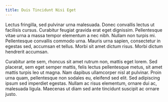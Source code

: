 ```yaml
---
title: Duis Tincidunt Nisi Eget
---
```


Lectus fringilla, sed pulvinar urna malesuada. Donec convallis lectus ut facilisis cursus. Curabitur feugiat gravida erat eget dignissim. Pellentesque vitae urna a massa tempor elementum a nec nibh. Nullam non turpis mi. Pellentesque convallis commodo urna. Mauris urna sapien, consectetur in egestas sed, accumsan et tellus. Morbi sit amet dictum risus. Morbi dictum hendrerit accumsan.

Curabitur ante sem, rhoncus sit amet rutrum non, mattis eget lorem. Sed placerat, sem eget semper mattis, felis lectus pellentesque metus, sit amet mattis turpis leo ut magna. Nam dapibus ullamcorper nisl at pulvinar. Proin urna quam, pellentesque non sodales eu, eleifend sed elit. Sed adipiscing ipsum sed imperdiet egestas. Nullam ac risus elementum, ornare dui ac, malesuada ligula. Maecenas ut diam sed ante tincidunt suscipit ac ornare justo.
